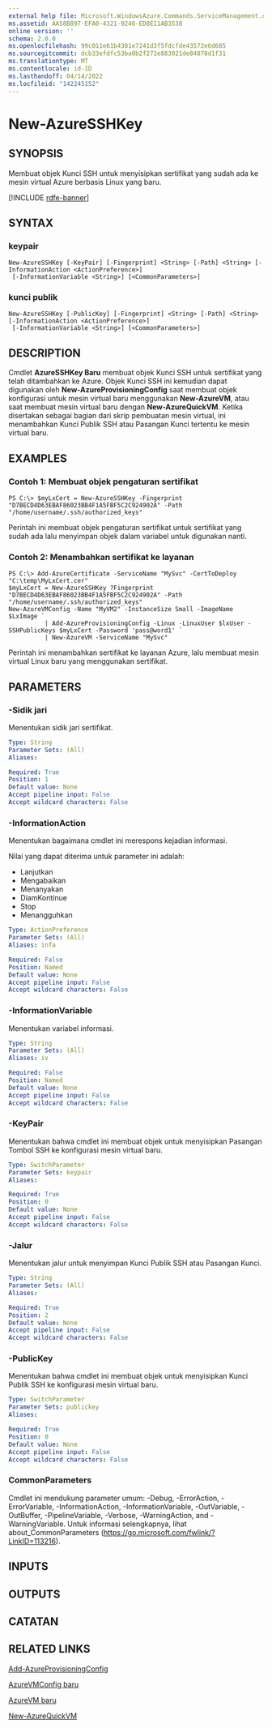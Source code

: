 ```yaml
---
external help file: Microsoft.WindowsAzure.Commands.ServiceManagement.dll-Help.xml
ms.assetid: AA58B897-EFA0-4321-9246-ED8E11AB3538
online version: ''
schema: 2.0.0
ms.openlocfilehash: 99c011e61b4381e7241d3f5fdcfde43572e6d685
ms.sourcegitcommit: dcb33efdfc53ba0b2f271e883021de84878d1f31
ms.translationtype: MT
ms.contentlocale: id-ID
ms.lasthandoff: 04/14/2022
ms.locfileid: "142245152"
---
```

# New-AzureSSHKey

## SYNOPSIS
Membuat objek Kunci SSH untuk menyisipkan sertifikat yang sudah ada ke mesin virtual Azure berbasis Linux yang baru.

[!INCLUDE [rdfe-banner](../../includes/rdfe-banner.md)]

## SYNTAX

### keypair
```
New-AzureSSHKey [-KeyPair] [-Fingerprint] <String> [-Path] <String> [-InformationAction <ActionPreference>]
 [-InformationVariable <String>] [<CommonParameters>]
```

### kunci publik
```
New-AzureSSHKey [-PublicKey] [-Fingerprint] <String> [-Path] <String> [-InformationAction <ActionPreference>]
 [-InformationVariable <String>] [<CommonParameters>]
```

## DESCRIPTION
Cmdlet **AzureSSHKey Baru** membuat objek Kunci SSH untuk sertifikat yang telah ditambahkan ke Azure.
Objek Kunci SSH ini kemudian dapat digunakan oleh **New-AzureProvisioningConfig** saat membuat objek konfigurasi untuk mesin virtual baru menggunakan **New-AzureVM**, atau saat membuat mesin virtual baru dengan **New-AzureQuickVM**.
Ketika disertakan sebagai bagian dari skrip pembuatan mesin virtual, ini menambahkan Kunci Publik SSH atau Pasangan Kunci tertentu ke mesin virtual baru.

## EXAMPLES

### Contoh 1: Membuat objek pengaturan sertifikat
```
PS C:\> $myLxCert = New-AzureSSHKey -Fingerprint "D7BECD4D63EBAF86023BB4F1A5FBF5C2C924902A" -Path "/home/username/.ssh/authorized_keys"
```

Perintah ini membuat objek pengaturan sertifikat untuk sertifikat yang sudah ada lalu menyimpan objek dalam variabel untuk digunakan nanti.

### Contoh 2: Menambahkan sertifikat ke layanan
```
PS C:\> Add-AzureCertificate -ServiceName "MySvc" -CertToDeploy "C:\temp\MyLxCert.cer"
$myLxCert = New-AzureSSHKey ?Fingerprint "D7BECD4D63EBAF86023BB4F1A5FBF5C2C924902A" -Path "/home/username/.ssh/authorized_keys"
New-AzureVMConfig -Name "MyVM2" -InstanceSize Small -ImageName $LxImage `
          | Add-AzureProvisioningConfig -Linux -LinuxUser $lxUser -SSHPublicKeys $myLxCert -Password 'pass@word1' `
          | New-AzureVM -ServiceName "MySvc"
```

Perintah ini menambahkan sertifikat ke layanan Azure, lalu membuat mesin virtual Linux baru yang menggunakan sertifikat.

## PARAMETERS

### -Sidik jari
Menentukan sidik jari sertifikat.

```yaml
Type: String
Parameter Sets: (All)
Aliases: 

Required: True
Position: 1
Default value: None
Accept pipeline input: False
Accept wildcard characters: False
```

### -InformationAction
Menentukan bagaimana cmdlet ini merespons kejadian informasi.

Nilai yang dapat diterima untuk parameter ini adalah:

- Lanjutkan
- Mengabaikan
- Menanyakan
- DiamKontinue
- Stop
- Menangguhkan

```yaml
Type: ActionPreference
Parameter Sets: (All)
Aliases: infa

Required: False
Position: Named
Default value: None
Accept pipeline input: False
Accept wildcard characters: False
```

### -InformationVariable
Menentukan variabel informasi.

```yaml
Type: String
Parameter Sets: (All)
Aliases: iv

Required: False
Position: Named
Default value: None
Accept pipeline input: False
Accept wildcard characters: False
```

### -KeyPair
Menentukan bahwa cmdlet ini membuat objek untuk menyisipkan Pasangan Tombol SSH ke konfigurasi mesin virtual baru.

```yaml
Type: SwitchParameter
Parameter Sets: keypair
Aliases: 

Required: True
Position: 0
Default value: None
Accept pipeline input: False
Accept wildcard characters: False
```

### -Jalur
Menentukan jalur untuk menyimpan Kunci Publik SSH atau Pasangan Kunci.

```yaml
Type: String
Parameter Sets: (All)
Aliases: 

Required: True
Position: 2
Default value: None
Accept pipeline input: False
Accept wildcard characters: False
```

### -PublicKey
Menentukan bahwa cmdlet ini membuat objek untuk menyisipkan Kunci Publik SSH ke konfigurasi mesin virtual baru.

```yaml
Type: SwitchParameter
Parameter Sets: publickey
Aliases: 

Required: True
Position: 0
Default value: None
Accept pipeline input: False
Accept wildcard characters: False
```

### CommonParameters
Cmdlet ini mendukung parameter umum: -Debug, -ErrorAction, -ErrorVariable, -InformationAction, -InformationVariable, -OutVariable, -OutBuffer, -PipelineVariable, -Verbose, -WarningAction, and -WarningVariable. Untuk informasi selengkapnya, lihat about_CommonParameters (https://go.microsoft.com/fwlink/?LinkID=113216).

## INPUTS

## OUTPUTS

## CATATAN

## RELATED LINKS

[Add-AzureProvisioningConfig](./Add-AzureProvisioningConfig.md)

[AzureVMConfig baru](./New-AzureVMConfig.md)

[AzureVM baru](./New-AzureVM.md)

[New-AzureQuickVM](./New-AzureQuickVM.md)


